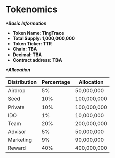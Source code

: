 # Tokenomics

_**\*Basic Information**_

* **Token Name: TingTrace**
* **Total Supply: 1,000,000,000**
* **Token Ticker: TTR**
* **Chain: TBA**
* **Decimal: TBA**
* **Contract address: TBA**

_**\*Allocation**_

| **Distribution** | **Percentage** | **Allocation** |
| ---------------- | -------------- | -------------- |
| Airdrop          | 5%             | 50,000,000     |
| Seed             | 10%            | 100,000,000    |
| Private          | 10%            | 100,000,000    |
| IDO              | 1%             | 10,000,000     |
| Team             | 20%            | 200,000,000    |
| Advisor          | 5%             | 50,000,000     |
| Marketing        | 9%             | 90,000,000     |
| Reward           | 40%            | 400,000,000    |
